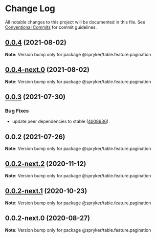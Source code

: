 # Change Log

All notable changes to this project will be documented in this file.
See [Conventional Commits](https://conventionalcommits.org) for commit guidelines.

## [0.0.4](https://github.com/spryker/ui-components/compare/@spryker/table.feature.pagination@0.0.4-next.0...@spryker/table.feature.pagination@0.0.4) (2021-08-02)

**Note:** Version bump only for package @spryker/table.feature.pagination





## [0.0.4-next.0](https://github.com/spryker/ui-components/compare/@spryker/table.feature.pagination@0.0.3...@spryker/table.feature.pagination@0.0.4-next.0) (2021-08-02)

**Note:** Version bump only for package @spryker/table.feature.pagination





## [0.0.3](https://github.com/spryker/ui-components/compare/@spryker/table.feature.pagination@0.0.2...@spryker/table.feature.pagination@0.0.3) (2021-07-30)


### Bug Fixes

* update peer dependencies to stable ([4b08936](https://github.com/spryker/ui-components/commit/4b0893691360cf4bd66935aed24873266c98c4e4))





## 0.0.2 (2021-07-26)

**Note:** Version bump only for package @spryker/table.feature.pagination





## [0.0.2-next.2](https://github.com/spryker/ui-components/compare/@spryker/table.feature.pagination@0.0.2-next.1...@spryker/table.feature.pagination@0.0.2-next.2) (2020-11-12)

**Note:** Version bump only for package @spryker/table.feature.pagination





## [0.0.2-next.1](https://github.com/spryker/ui-components/compare/@spryker/table.feature.pagination@0.0.2-next.0...@spryker/table.feature.pagination@0.0.2-next.1) (2020-10-23)

**Note:** Version bump only for package @spryker/table.feature.pagination





## 0.0.2-next.0 (2020-08-27)

**Note:** Version bump only for package @spryker/table.feature.pagination
